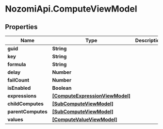 # NozomiApi.ComputeViewModel

## Properties
Name | Type | Description | Notes
------------ | ------------- | ------------- | -------------
**guid** | **String** |  | [optional] 
**key** | **String** |  | [optional] 
**formula** | **String** |  | [optional] 
**delay** | **Number** |  | [optional] 
**failCount** | **Number** |  | [optional] 
**isEnabled** | **Boolean** |  | [optional] 
**expressions** | [**[ComputeExpressionViewModel]**](ComputeExpressionViewModel.md) |  | [optional] 
**childComputes** | [**[SubComputeViewModel]**](SubComputeViewModel.md) |  | [optional] 
**parentComputes** | [**[SubComputeViewModel]**](SubComputeViewModel.md) |  | [optional] 
**values** | [**[ComputeValueViewModel]**](ComputeValueViewModel.md) |  | [optional] 
